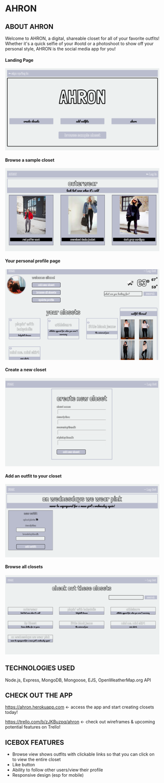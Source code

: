 # AHRON
## ABOUT AHRON
Welcome to AHRON, a digital, shareable closet for all of your favorite outfits! Whether it's a quick selfie of your #ootd or a photoshoot to show off your personal style, AHRON is the social media app for you! 

#### Landing Page
![alt text](public/images/landing_page.png)

#### Browse a sample closet
![alt text](public/images/browse_sample_closet.png)

#### Your personal profile page 
![alt text](public/images/your_profile.png)

#### Create a new closet
![alt text](public/images/create_closet.png)

#### Add an outfit to your closet
![alt text](public/images/create_outfit.png)

#### Browse all closets
![alt text](public/images/browse_all_closets.png)


## TECHNOLOGIES USED

Node.js, Express, MongoDB, Mongoose, EJS, OpenWeatherMap.org API

## CHECK OUT THE APP

https://ahron.herokuapp.com <- access the app and start creating closets today!

https://trello.com/b/zJKBuzpq/ahron <- check out wireframes & upcoming potential features on Trello! 

## ICEBOX FEATURES

* Browse view shows outfits with clickable links so that you can click on to view the entire closet
* Like button
* Ability to follow other users/view their profile
* Responsive design (esp for mobile)
